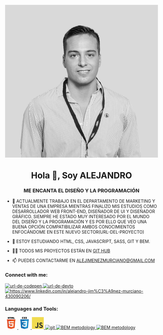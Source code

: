 ![Imagen decorativa de tu perfil](https://github.com/AlejandroJimenezMurciano/Portfolio/blob/main/dist/assets/images/alejandrojimenezmurciano.jpeg)

<!-- Generado con https://rahuldkjain.github.io/gh-profile-readme-generator/ -->
<h1 align="center">Hola 👋, Soy ALEJANDRO</h1>
<h3 align="center">ME ENCANTA EL DISEÑO Y LA PROGRAMACIÓN</h3>

- 🔭 ACTUALMENTE TRABAJO EN EL DEPARTAMENTO DE MARKETING Y VENTAS DE UNA EMPRESA MIENTRAS FINALIZO MIS ESTUDIOS COMO DESARROLLADOR WEB FRONT-END, DISEÑADOR DE UI Y DISEÑADOR GRÁFICO. SIEMPRE HE ESTADO MUY INTERESADO POR EL MUNDO DEL DISEÑO Y LA PROGRAMACIÓN Y ES POR ELLO QUE VEO UNA BUENA OPCIÓN COMPATIBILIZAR AMBOS CONOCIMIENTOS ENFOCÁNDOME EN ESTE NUEVO SECTOR(URL-DEL-PROYECTO)

- 🌱 ESTOY ESTUDIANDO HTML, CSS, JAVASCRIPT, SASS, GIT Y BEM. 

- 👨‍💻 TODOS MIS PROYECTOS ESTÁN EN [GIT HUB](https://github.com/AlejandroJimenezMurciano)

- 📫 PUEDES CONTACTARME EN ALEJIMENEZMURCIANO@GMAIL.COM

<h3 align="left">Connect with me:</h3>
<p align="left">
  <a href="https://codepen.io/url-de-codepen" target="blank">
      <img align="center" src="https://raw.githubusercontent.com/rahuldkjain/github-profile-readme-generator/master/src/images/icons/Social/codepen.svg" alt="url-de-codepen" height="30" width="40" />
  </a>

  <a href="https://dev.to/url-de-devto" target="blank">
    <img align="center" src="https://raw.githubusercontent.com/rahuldkjain/github-profile-readme-generator/master/src/images/icons/Social/devto.svg" alt="url-de-devto" height="30" width="40" />
  </a>

  <a href="https://linkedin.com/in/url-de-linkedin" target="blank">
      <img align="center" src="https://raw.githubusercontent.com/rahuldkjain/github-profile-readme-generator/master/src/images/icons/Social/linked-in-alt.svg" alt="https://www.linkedin.com/in/alejandro-jim%C3%A9nez-murciano-430090206/" height="30" width="40" />
  </a>
</p>

<h3 align="left">Languages and Tools:</h3>
<p align="left">

 <a href="https://www.w3.org/html/" target="_blank" rel="noreferrer">
      <img src="https://raw.githubusercontent.com/devicons/devicon/master/icons/html5/html5-original-wordmark.svg" alt="html5" width="40" height="40"/> 
</a> 
<a href="https://www.w3.org/Style/CSS/" target="_blank" rel="noreferrer"> 
    <img src="https://raw.githubusercontent.com/devicons/devicon/master/icons/css3/css3-original-wordmark.svg" alt="css3" width="40" height="40"/> 
</a>

<a href="https://developer.mozilla.org/en-US/docs/Web/JavaScript" target="_blank" rel="noreferrer"> 
  <img src="https://raw.githubusercontent.com/devicons/devicon/master/icons/javascript/javascript-original.svg" alt="javascript" width="40" height="40"/> 
</a>

 <a href="https://git-scm.com/" target="_blank" rel="noreferrer"> 
    <img src="https://www.vectorlogo.zone/logos/git-scm/git-scm-icon.svg" alt="git" width="40" height="40"/> 
 </a>

  <a href="https://getbem.com/">
      <img src="http://jennyknuth.com/wp-content/uploads/2018/03/BEM-1.png" target="_blank" rel="noreferrer" width="40" height="40" alt="BEM metodology">
  </a>

  <a href="https://sass-lang.com/">
      <img src="https://upload.wikimedia.org/wikipedia/commons/thumb/9/96/Sass_Logo_Color.svg/2560px-Sass_Logo_Color.svg.png" target="_blank" rel="noreferrer" width="40" alt="BEM metodology">
  </a>
